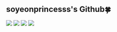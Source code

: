 ## soyeonprincesss's Github🍀

<p>
<img src="https://img.shields.io/badge/python-pink?style=flat&logo=python&logoColor=F1007E"/>
<img src="https://img.shields.io/badge/javaScript-purple?style=flat&logo=javaScript&logoColor=BC52EE"/>
<img src="https://img.shields.io/badge/Eclipse IDE-pink?style=flat&logo=Eclipse IDE&logoColor=99004C"/>
<img src="https://img.shields.io/badge/C-lavender?style=flat&logo=C&logoColor=491757"/>
</p>
